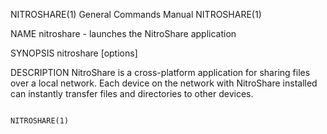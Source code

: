 NITROSHARE(1)                                                 General Commands Manual                                                NITROSHARE(1)

NAME
       nitroshare - launches the NitroShare application

SYNOPSIS
       nitroshare [options]

DESCRIPTION
       NitroShare is a cross-platform application for sharing files over a local network. Each device on the network with NitroShare installed can
       instantly transfer files and directories to other devices.

                                                                                                                                     NITROSHARE(1)
